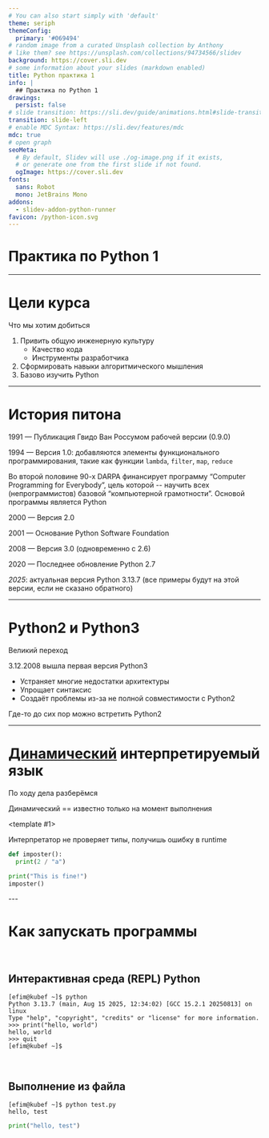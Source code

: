 ```yaml
---
# You can also start simply with 'default'
theme: seriph
themeConfig:
  primary: '#069494'
# random image from a curated Unsplash collection by Anthony
# like them? see https://unsplash.com/collections/94734566/slidev
background: https://cover.sli.dev
# some information about your slides (markdown enabled)
title: Python практика 1
info: |
  ## Практика по Python 1
drawings:
  persist: false
# slide transition: https://sli.dev/guide/animations.html#slide-transitions
transition: slide-left
# enable MDC Syntax: https://sli.dev/features/mdc
mdc: true
# open graph
seoMeta:
  # By default, Slidev will use ./og-image.png if it exists,
  # or generate one from the first slide if not found.
  ogImage: https://cover.sli.dev
fonts:
  sans: Robot
  mono: JetBrains Mono
addons:
  - slidev-addon-python-runner
favicon: /python-icon.svg
---
```


# Практика по Python 1

<!-- <div @click="$slidev.nav.next" class="mt-12 py-1" hover:bg="white op-10">
  Press Space for next page <carbon:arrow-right />
</div>

<div class="abs-br m-6 text-xl">
  <button @click="$slidev.nav.openInEditor()" title="Open in Editor" class="slidev-icon-btn">
    <carbon:edit />
  </button>
  <a href="https://github.com/slidevjs/slidev" target="_blank" class="slidev-icon-btn">
    <carbon:logo-github />
  </a>
</div> -->

<!--
The last comment block of each slide will be treated as slide notes. It will be visible and editable in Presenter Mode along with the slide. [Read more in the docs](https://sli.dev/guide/syntax.html#notes)
-->

---

# Цели курса
Что мы хотим добиться

<v-clicks>

1. <span v-mark.highlight.red="4">Привить общую инженерную культуру</span>
    - Качество кода
    - Инструменты разработчика
2. Сформировать навыки алгоритмического мышления
3. Базово изучить Python
</v-clicks>

---

# История питона
<div> </div>
1991 — Публикация Гвидо Ван Россумом рабочей версии (0.9.0)

1994 — Версия 1.0: добавляются элементы функционального программирования, такие как функции `lambda`, `filter`, `map`, `reduce`

Во второй половине 90-х DARPA финансирует программу “Computer Programming for Everybody”, цель которой -- научить всех (непрограммистов) базовой “компьютерной грамотности”. Основой программы является Python

2000 — Версия 2.0

2001 — Основание Python Software Foundation

2008 — Версия 3.0 (одновременно с 2.6)

2020 — Последнее обновление Python 2.7

*2025*: актуальная версия Python 3.13.7 (все примеры будут на этой версии, если не сказано обратного)

---

# Python2 и Python3
Великий переход

3.12.2008 вышла первая версия Python3

- Устраняет многие недостатки архитектуры
- Упрощает синтаксис
- Создаёт проблемы из-за не полной совместимости с Python2

Где-то до сих пор можно встретить Python2

---

# <u>Динамический</u> интерпретируемый язык
По ходу дела разберёмся

Динамический == известно только на момент выполнения

<v-switch>

<template #1>

Интерпретатор не проверяет типы, получишь ошибку в runtime

```python {monaco-run}
def imposter():
  print(2 / "a")

print("This is fine!")
imposter()
```
</template>
<template #2>

Связывание имён происходит также во время выполнения

```python {monaco-run}
# никогда так не пишите!
def f():
  print(x)

# то, что ниже может быть вообще в другом модуле
x = 1

f()
```
</template>

</v-switch>
---

# Как запускать программы
<br>

## Интерактивная среда (REPL) Python

```console [bash]
[efim@kubef ~]$ python
Python 3.13.7 (main, Aug 15 2025, 12:34:02) [GCC 15.2.1 20250813] on linux
Type "help", "copyright", "credits" or "license" for more information.
>>> print("hello, world")
hello, world
>>> quit
[efim@kubef ~]$ 
```
<br>

## Выполнение из файла

<div grid="~ cols-2 gap-4">
<div>

```console [bash]
[efim@kubef ~]$ python test.py
hello, test
```
</div>
<div>

```python [test.py]{*}{lines:true}
print("hello, test")
```

</div>
</div>
